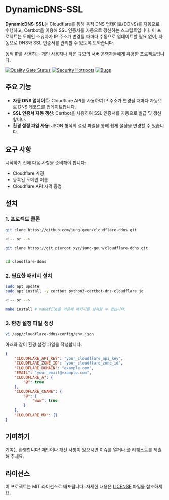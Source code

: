 # DynamicDNS-SSL

**DynamicDNS-SSL**는 Cloudflare를 통해 동적 DNS 업데이트(DDNS)를 자동으로 수행하고, Certbot을 이용해 SSL 인증서를 자동으로 갱신하는 스크립트입니다. 이 프로젝트는 도메인 소유자가 IP 주소가 변경될 때마다 수동으로 업데이트할 필요 없이, 자동으로 DNS와 SSL 인증서를 관리할 수 있도록 도와줍니다.

동적 IP를 사용하는 개인 사용자나 작은 규모의 서버 운영자들에게 유용한 프로젝트입니다.

[![Quality Gate Status](https://sonar.pieroot.xyz/api/project_badges/measure?project=jung-geun_cloudflare-ddns_AZIjf9NeRMPvGKjJzls4&metric=alert_status&token=sqb_706e3b82fdb379ee29accac27f1bd19726dcb31c)](https://sonar.pieroot.xyz/dashboard?id=jung-geun_cloudflare-ddns_AZIjf9NeRMPvGKjJzls4)
[![Security Hotspots](https://sonar.pieroot.xyz/api/project_badges/measure?project=jung-geun_cloudflare-ddns_AZIjf9NeRMPvGKjJzls4&metric=security_hotspots&token=sqb_706e3b82fdb379ee29accac27f1bd19726dcb31c)](https://sonar.pieroot.xyz/dashboard?id=jung-geun_cloudflare-ddns_AZIjf9NeRMPvGKjJzls4)
[![Bugs](https://sonar.pieroot.xyz/api/project_badges/measure?project=jung-geun_cloudflare-ddns_AZIjf9NeRMPvGKjJzls4&metric=bugs&token=sqb_706e3b82fdb379ee29accac27f1bd19726dcb31c)](https://sonar.pieroot.xyz/dashboard?id=jung-geun_cloudflare-ddns_AZIjf9NeRMPvGKjJzls4)

## 주요 기능

- **자동 DNS 업데이트**: Cloudflare API를 사용하여 IP 주소가 변경될 때마다 자동으로 DNS 레코드를 업데이트합니다.
- **SSL 인증서 자동 갱신**: Certbot을 사용하여 SSL 인증서를 자동으로 발급 및 갱신합니다.
- **환경 설정 파일 사용**: JSON 형식의 설정 파일을 통해 쉽게 설정을 변경할 수 있습니다.

## 요구 사항

시작하기 전에 다음 사항을 준비해야 합니다:

- Cloudflare 계정
- 등록된 도메인 이름
- Cloudflare API 자격 증명

## 설치

### 1. **프로젝트 클론**

```bash
git clone https://github.com/jung-geun/cloudflare-ddns.git

<!-- or -->

git clone https://git.pieroot.xyz/jung-geun/cloudflare-ddns.git


cd cloudflare-ddns
```

### 2. **필요한 패키지 설치**

```bash
sudo apt update
sudo apt install -y certbot python3-certbot-dns-cloudflare jq

<!-- or -->

make install # makefile을 이용해 패키지를 설치할 수 있습니다.
```

### 3. **환경 설정 파일 생성**

```bash
vi /app/cloudflare-ddns/config/env.json
```

아래와 같이 환경 설정 파일을 작성합니다:

```json
{
    "CLOUDFLARE_API_KEY": "your_cloudflare_api_key",
    "CLOUDFLARE_ZONE_ID": "your_cloudflare_zone_id",
    "CLOUDFLARE_DOMAIN": "example.com",
    "EMAIL": "your_email@example.com",
    "CLOUDFLARE_A": {
        "@": true
    },
    "CLOUDFLARE_CNAME": {
        "@": {
            "www": true
        }
    },
    "CLOUDFLARE_MX": {}
}
```

## 기여하기

기여는 환영합니다! 제안이나 개선 사항이 있으시면 이슈를 열거나 풀 리퀘스트를 제출해 주세요.

## 라이선스

이 프로젝트는 MIT 라이선스로 배포됩니다. 자세한 내용은 [LICENSE](./LICENSE) 파일을 참조하세요.

